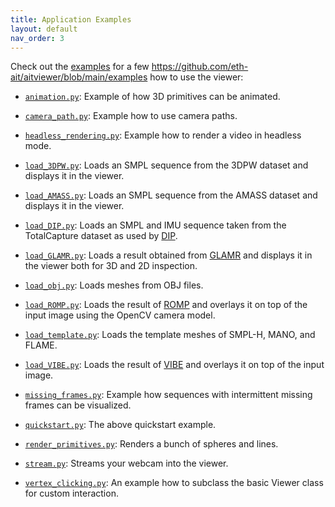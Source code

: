 ```yaml
---
title: Application Examples
layout: default
nav_order: 3
---
```



Check out the [examples](https://github.com/eth-ait/aitviewer/blob/main/examples/) for a few https://github.com/eth-ait/aitviewer/blob/main/examples how to use the viewer:
 * [`animation.py`](https://github.com/eth-ait/aitviewer/blob/main/examples/animation.py): Example of how 3D primitives can be animated.

 * [`camera_path.py`](https://github.com/eth-ait/aitviewer/blob/main/examples/camera_path.py): Example how to use camera paths.

 * [`headless_rendering.py`](https://github.com/eth-ait/aitviewer/blob/main/examples/headless_rendering.py): Example how to render a video in headless mode.

 * [`load_3DPW.py`](https://github.com/eth-ait/aitviewer/blob/main/examples/load_3DPW.py): Loads an SMPL sequence from the 3DPW dataset and displays it in the viewer.

 * [`load_AMASS.py`](https://github.com/eth-ait/aitviewer/blob/main/examples/load_AMASS.py): Loads an SMPL sequence from the AMASS dataset and displays it in the viewer.

 * [`load_DIP.py`](https://github.com/eth-ait/aitviewer/blob/main/examples/load_DIP.py): Loads an SMPL and IMU sequence taken from the TotalCapture dataset as used by [DIP](https://github.com/eth-ait/dip18).

 * [`load_GLAMR.py`](https://github.com/eth-ait/aitviewer/blob/main/examples/load_GLAMR.py): Loads a result obtained from [GLAMR](https://github.com/NVlabs/GLAMR) and displays it in the viewer both for 3D and 2D inspection.

 * [`load_obj.py`](https://github.com/eth-ait/aitviewer/blob/main/examples/load_obj.py): Loads meshes from OBJ files.

 * [`load_ROMP.py`](https://github.com/eth-ait/aitviewer/blob/main/examples/load_ROMP.py): Loads the result of [ROMP](https://github.com/Arthur151/ROMP) and overlays it on top of the input image using the OpenCV camera model.

 * [`load_template.py`](https://github.com/eth-ait/aitviewer/blob/main/examples/load_template.py): Loads the template meshes of SMPL-H, MANO, and FLAME.

 * [`load_VIBE.py`](https://github.com/eth-ait/aitviewer/blob/main/examples/load_VIBE.py): Loads the result of [VIBE](https://github.com/mkocabas/VIBE) and overlays it on top of the input image.

 * [`missing_frames.py`](https://github.com/eth-ait/aitviewer/blob/main/examples/missing_frames.py): Example how sequences with intermittent missing frames can be visualized.

 * [`quickstart.py`](https://github.com/eth-ait/aitviewer/blob/main/examples/quickstart.py): The above quickstart example.

 * [`render_primitives.py`](https://github.com/eth-ait/aitviewer/blob/main/examples/render_primitives.py): Renders a bunch of spheres and lines.

 * [`stream.py`](https://github.com/eth-ait/aitviewer/blob/main/examples/stream.py): Streams your webcam into the viewer.

 * [`vertex_clicking.py`](https://github.com/eth-ait/aitviewer/blob/main/examples/vertex_clicking.py): An example how to subclass the basic Viewer class for custom interaction.
